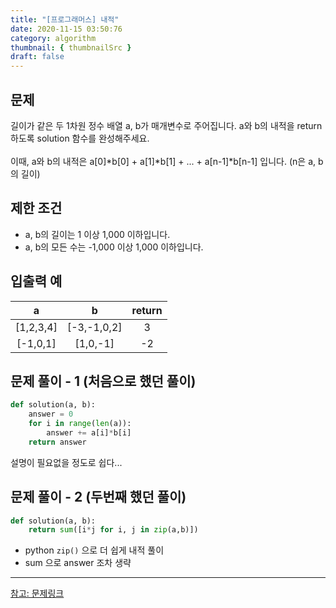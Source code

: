 ```yaml
---
title: "[프로그래머스] 내적"
date: 2020-11-15 03:50:76
category: algorithm
thumbnail: { thumbnailSrc }
draft: false
---
```


## 문제
길이가 같은 두 1차원 정수 배열 a, b가 매개변수로 주어집니다. a와 b의 내적을 return 하도록 solution 함수를 완성해주세요.<br/>
<br/>
이때, a와 b의 내적은 a[0]*b[0] + a[1]*b[1] + ... + a[n-1]*b[n-1] 입니다. (n은 a, b의 길이)

## 제한 조건
- a, b의 길이는 1 이상 1,000 이하입니다.
- a, b의 모든 수는 -1,000 이상 1,000 이하입니다.

## 입출력 예
|a|b|return|
|:-:|:-:|:-:|
|[1,2,3,4]|[-3,-1,0,2]|3|
|[-1,0,1]|[1,0,-1]|-2|

## 문제 풀이 - 1 (처음으로 했던 풀이)
```py
def solution(a, b):
    answer = 0
    for i in range(len(a)):
        answer += a[i]*b[i]
    return answer
```
설명이 필요없을 정도로 쉽다...

## 문제 풀이 - 2 (두번째 했던 풀이)
```py
def solution(a, b):
    return sum([i*j for i, j in zip(a,b)])
```
- python `zip()` 으로 더 쉽게 내적 풀이
- sum 으로 answer 조차 생략

----

[참고: 문제링크](https://programmers.co.kr/learn/courses/30/lessons/70128)